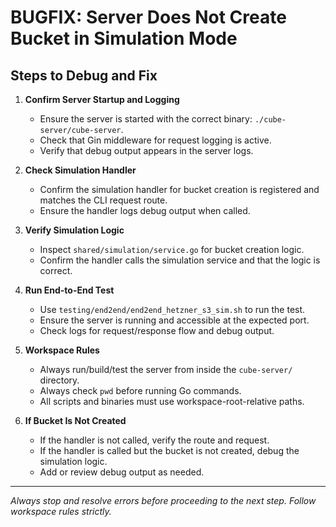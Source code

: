 # BUGFIX: Server Does Not Create Bucket in Simulation Mode

## Steps to Debug and Fix

1. **Confirm Server Startup and Logging**
   - Ensure the server is started with the correct binary: `./cube-server/cube-server`.
   - Check that Gin middleware for request logging is active.
   - Verify that debug output appears in the server logs.

2. **Check Simulation Handler**
   - Confirm the simulation handler for bucket creation is registered and matches the CLI request route.
   - Ensure the handler logs debug output when called.

3. **Verify Simulation Logic**
   - Inspect `shared/simulation/service.go` for bucket creation logic.
   - Confirm the handler calls the simulation service and that the logic is correct.

4. **Run End-to-End Test**
   - Use `testing/end2end/end2end_hetzner_s3_sim.sh` to run the test.
   - Ensure the server is running and accessible at the expected port.
   - Check logs for request/response flow and debug output.

5. **Workspace Rules**
   - Always run/build/test the server from inside the `cube-server/` directory.
   - Always check `pwd` before running Go commands.
   - All scripts and binaries must use workspace-root-relative paths.

6. **If Bucket Is Not Created**
   - If the handler is not called, verify the route and request.
   - If the handler is called but the bucket is not created, debug the simulation logic.
   - Add or review debug output as needed.

---

_Always stop and resolve errors before proceeding to the next step. Follow workspace rules strictly._
